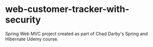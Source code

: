 # web-customer-tracker-with-security
Spring Web MVC project created as part of Chad Darby's Spring and Hibernate Udemy course.

